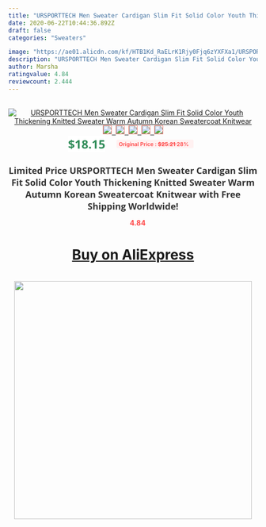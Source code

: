 ```yaml
---
title: "URSPORTTECH Men Sweater Cardigan Slim Fit Solid Color Youth Thickening Knitted Sweater Warm Autumn Korean Sweatercoat Knitwear"
date: 2020-06-22T10:44:36.892Z
draft: false
categories: "Sweaters"

image: "https://ae01.alicdn.com/kf/HTB1Kd_RaELrK1Rjy0Fjq6zYXFXa1/URSPORTTECH-Men-Sweater-Cardigan-Slim-Fit-Solid-Color-Youth-Thickening-Knitted-Sweater-Warm-Autumn-Korean-Sweatercoat.jpg"
description: "URSPORTTECH Men Sweater Cardigan Slim Fit Solid Color Youth Thickening Knitted Sweater Warm Autumn Korean Sweatercoat Knitwear"
author: Marsha
ratingvalue: 4.84
reviewcount: 2.444
---
```

<br>
<div style="text-align: center;">
<a href="https://s.click.aliexpress.com/e/_AaWorj" target="_blank" rel="nofollow noopener noreferrer"><img alt="URSPORTTECH Men Sweater Cardigan Slim Fit Solid Color Youth Thickening Knitted Sweater Warm Autumn Korean Sweatercoat Knitwear" class="magnifier-image" src="https://ae01.alicdn.com/kf/HTB1Kd_RaELrK1Rjy0Fjq6zYXFXa1/URSPORTTECH-Men-Sweater-Cardigan-Slim-Fit-Solid-Color-Youth-Thickening-Knitted-Sweater-Warm-Autumn-Korean-Sweatercoat.jpg_640x640.jpg">
<br>
<img style="border:1px solid salmon" src="https://ae01.alicdn.com/kf/HTB1Kd_RaELrK1Rjy0Fjq6zYXFXa1/URSPORTTECH-Men-Sweater-Cardigan-Slim-Fit-Solid-Color-Youth-Thickening-Knitted-Sweater-Warm-Autumn-Korean-Sweatercoat.jpg_120x120.jpg">&nbsp;&nbsp;<img style="border:1px solid salmon" src="https://ae01.alicdn.com/kf/HTB19pLIapzsK1Rjy1Xbq6xOaFXaO/URSPORTTECH-Men-Sweater-Cardigan-Slim-Fit-Solid-Color-Youth-Thickening-Knitted-Sweater-Warm-Autumn-Korean-Sweatercoat.jpg_120x120.jpg">&nbsp;&nbsp;<img style="border:1px solid salmon" src="https://ae01.alicdn.com/kf/HTB1aPLMazzuK1RjSspeq6ziHVXaz/URSPORTTECH-Men-Sweater-Cardigan-Slim-Fit-Solid-Color-Youth-Thickening-Knitted-Sweater-Warm-Autumn-Korean-Sweatercoat.jpg_120x120.jpg">&nbsp;&nbsp;<img style="border:1px solid salmon" src="https://ae01.alicdn.com/kf/HTB1EvzIasfrK1RkSmLyq6xGApXak/URSPORTTECH-Men-Sweater-Cardigan-Slim-Fit-Solid-Color-Youth-Thickening-Knitted-Sweater-Warm-Autumn-Korean-Sweatercoat.jpg_120x120.jpg">&nbsp;&nbsp;<img style="border:1px solid salmon" src="https://ae01.alicdn.com/kf/HTB1OZTNasfrK1RkSnb4q6xHRFXaJ/URSPORTTECH-Men-Sweater-Cardigan-Slim-Fit-Solid-Color-Youth-Thickening-Knitted-Sweater-Warm-Autumn-Korean-Sweatercoat.jpg_120x120.jpg"></a></div><br0>
<div style="text-align: center;"><span style="background-color: white; border: 0px; box-sizing: border-box; color: seagreen; display: inline-block; font-family: &quot;open sans&quot; , &quot;arial&quot; , &quot;helvetica&quot; , sans-serif , &quot;heiti&quot;; font-size: 24px; font-stretch: inherit; font-weight: 700; line-height: inherit; margin: 0px 10px 0px 0px; padding: 0px; vertical-align: middle;">$18.15 </span>
<span style="background: rgb(255 , 241 , 241); border-radius: 3px; border: 0px; box-sizing: border-box; color: #ff4747; display: inline-block; font-family: inherit; font-size: 12px; font-stretch: inherit; font-style: inherit; font-variant: inherit; font-weight: 600; line-height: inherit; margin: 0px; padding: 2px 5px; transform: scale(0.9); vertical-align: middle;">Original Price : <b style="text-decoration: line-through;">$25.21 </b> 28%&nbsp;&nbsp;</span></div>
<h1 style="color: #333333; display: inline-block; font-family: &quot;open sans&quot; , &quot;arial&quot; , &quot;helvetica&quot; , sans-serif , &quot;heiti&quot;; font-size: 18px; font-stretch: inherit; font-weight: 700; text-align: center;">Limited Price URSPORTTECH Men Sweater Cardigan Slim Fit Solid Color Youth Thickening Knitted Sweater Warm Autumn Korean Sweatercoat Knitwear with Free Shipping Worldwide!</h1>
<div style="color: #ff4747; text-align: center;">
<img src="https://4.bp.blogspot.com/-M0ZcTcb-5uY/XleCXlxnR4I/AAAAAAAAAEc/OrjgMkXV1oMQFaCRZj5HQwOCBcu3w1FegCPcBGAYYCw/s1600/star.png" style="height: 15px;">&nbsp;<b>4.84</b></div>
<div class="button_cont" align="center"><a class="buynow_a" href="https://s.click.aliexpress.com/e/_AaWorj" target="_blank" rel="nofollow noopener noreferrer"><H1>Buy on AliExpress</H1></a></div><br>
<div class="separator" style="clear: both; text-align: center;">
<img src="https://lh3.googleusercontent.com/-pTy5HemUv9M/XlePHvY0dAI/AAAAAAAAAE4/0nX5iRUoIWY8eMW9Dpxeirr157OZliDIgCLcBGAsYHQ/s1600/badge.gif" width="480">
</div>
